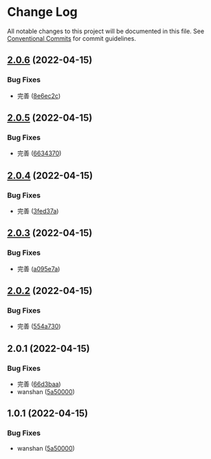 # Change Log

All notable changes to this project will be documented in this file.
See [Conventional Commits](https://conventionalcommits.org) for commit guidelines.

## [2.0.6](https://github.com/AutumnDeSea/kk-libs/compare/@kk/core@2.0.5...@kk/core@2.0.6) (2022-04-15)


### Bug Fixes

* 完善 ([8e6ec2c](https://github.com/AutumnDeSea/kk-libs/commit/8e6ec2c23385df0bdc7b87dc047df96433665819))





## [2.0.5](https://github.com/AutumnDeSea/kk-libs/compare/@kk/core@2.0.4...@kk/core@2.0.5) (2022-04-15)


### Bug Fixes

* 完善 ([6634370](https://github.com/AutumnDeSea/kk-libs/commit/66343702a824e9da4ad70d082f152bb605757af5))





## [2.0.4](https://github.com/AutumnDeSea/kk-libs/compare/@kk/core@2.0.3...@kk/core@2.0.4) (2022-04-15)


### Bug Fixes

* 完善 ([3fed37a](https://github.com/AutumnDeSea/kk-libs/commit/3fed37a187573e687291fa4a2242a379941d2ab2))





## [2.0.3](https://github.com/AutumnDeSea/kk-libs/compare/@kk/core@2.0.2...@kk/core@2.0.3) (2022-04-15)


### Bug Fixes

* 完善 ([a095e7a](https://github.com/AutumnDeSea/kk-libs/commit/a095e7af5ae839d2d635310d4c45ba5e57a3fd89))





## [2.0.2](https://github.com/AutumnDeSea/kk-libs/compare/@kk/core@2.0.1...@kk/core@2.0.2) (2022-04-15)


### Bug Fixes

* 完善 ([554a730](https://github.com/AutumnDeSea/kk-libs/commit/554a73039b5aa8cb2c57c41e547d8c57ea18e4f2))





## 2.0.1 (2022-04-15)


### Bug Fixes

* 完善 ([66d3baa](https://github.com/AutumnDeSea/kk-libs/commit/66d3baa3b5f75d5e8d100b4f2bd2999bd8307933))
* wanshan ([5a50000](https://github.com/AutumnDeSea/kk-libs/commit/5a500004fc9b1c69223dc755341cfbbb1df2d5c7))





## 1.0.1 (2022-04-15)


### Bug Fixes

* wanshan ([5a50000](https://github.com/AutumnDeSea/kk-libs/commit/5a500004fc9b1c69223dc755341cfbbb1df2d5c7))
